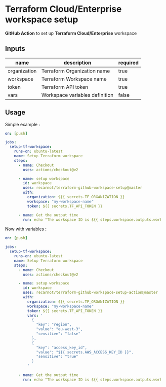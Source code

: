 # Terraform Cloud/Enterprise workspace setup
**GitHub Action** to set up **Terraform Cloud/Enterprise** workspace



## Inputs

| name         | description                    | required |
| ------------ | ------------------------------ | -------- |
| organization | Terraform Organization name    | true     |
| workspace    | Terraform Workspace name       | true     |
| token        | Terraform API token            | true     |
| vars         | Workspace variables definition | false    |



## Usage

Simple example : 

```yaml
on: [push]

jobs:
  setup-tf-workspace:
    runs-on: ubuntu-latest
    name: Setup Terraform workspace
    steps:
      - name: Checkout
        uses: actions/checkout@v2

      - name: setup workspace
        id: workspace
        uses: recarnot/terraform-github-workspace-setup@master
        with:
          organization: ${{ secrets.TF_ORGANIZATION }}
          workspace: "my-workspace-name"
          token: ${{ secrets.TF_API_TOKEN }}

      - name: Get the output time
        run: echo "The workspace ID is ${{ steps.workspace.outputs.workspace_id }}"
```



Now with variables : 
```yaml
on: [push]

jobs:
  setup-tf-workspace:
    runs-on: ubuntu-latest
    name: Setup Terraform workspace
    steps:
      - name: Checkout
        uses: actions/checkout@v2

      - name: setup workspace
        id: workspace
        uses: recarnot/terraform-github-workspace-setup-action@master
        with:
          organization: ${{ secrets.TF_ORGANIZATION }}
          workspace: "my-workspace-name"
          token: ${{ secrets.TF_API_TOKEN }}
          vars: '
            {
              "key": "region",
              "value": "eu-west-3",
              "sensitive": "false"
            },
            {
              "key": "access_key_id",
              "value": "${{ secrets.AWS_ACCESS_KEY_ID }}",
              "sensitive": "true"
            }
          '
          
      - name: Get the output time
        run: echo "The workspace ID is ${{ steps.workspace.outputs.workspace_id }}"
```
